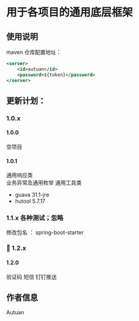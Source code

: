 # 用于各项目的通用底层框架

## 使用说明
maven 仓库配置地址：
```` xml
<server>
    <id>autuan</id>
    <password>${token}</password>
</server>
````
## 更新计划：
### 1.0.x
#### 1.0.0
空项目

#### 1.0.1
通用响应类   
业务异常及通用枚举
通用工具类 
* guava 31.1-jre
* hutool 5.7.17

### 1.1.x 各种测试；忽略
修改包名 ： spring-boot-starter

### 🔖 1.2.x
#### 1.2.0
验证码
短信
钉钉推送

## 作者信息
Autuan